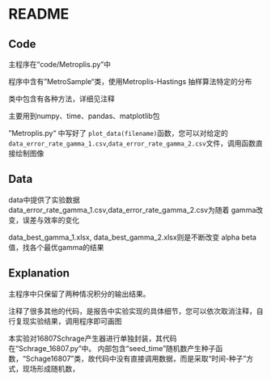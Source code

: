 # README

## Code

主程序在“code/Metroplis.py”中

程序中含有”MetroSample“类，使用Metroplis-Hastings 抽样算法特定的分布

类中包含有各种方法，详细见注释

主要用到numpy、time、pandas、matplotlib包

”Metroplis.py“ 中写好了 `plot_data(filename)`函数，您可以对给定的`data_error_rate_gamma_1.csv`,`data_error_rate_gamma_2.csv`文件，调用函数直接绘制图像

## Data

data中提供了实验数据
data_error_rate_gamma_1.csv,data_error_rate_gamma_2.csv为随着 gamma改变，误差与效率的变化

data_best_gamma_1.xlsx, data_best_gamma_2.xlsx则是不断改变 alpha beta值，找各个最优gamma的结果

## Explanation

主程序中只保留了两种情况积分的输出结果。

注释了很多其他的代码，是报告中实验实现的具体细节，您可以依次取消注释，自行复现实验结果，调用程序即可画图


本实验对16807Schrage产生器进行单独封装，其代码在“Schrage_16807.py”中。
内部包含“seed_time”随机数产生种子函数，“Schage16807”类，故代码中没有直接调用数据，而是采取“时间-种子”方式，现场形成随机数，

